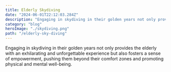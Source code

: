 ```yaml
---
title: Elderly Skydiving
date: "2024-06-01T22:12:03.284Z"
description: "Engaging in skydiving in their golden years not only provides the elderly with an exhilarating and unforgettable experience but also fosters a sense of empowerment, pushing them beyond their comfort zones and promoting physical and mental well-being."
category: "blog"
heroImage: "./skydiving.png"
path: "/elderly-sky-diving"
---
```


Engaging in skydiving in their golden years not only provides the elderly with an exhilarating and unforgettable experience but also fosters a sense of empowerment, pushing them beyond their comfort zones and promoting physical and mental well-being.
